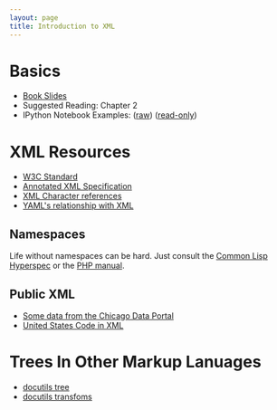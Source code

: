 ```yaml
---
layout: page
title: Introduction to XML
---
```


# Basics
* [Book Slides](http://www.brics.dk/ixwt/xml.pdf)
* Suggested Reading: Chapter 2
* IPython Notebook Examples: ([raw](http://bitbucket.org/thatmattbone/markup-examples/raw/7c56f2862712e96624237ec376a1640b328a2850/introduction_to_xml.ipynb)) ([read-only](http://nbviewer.ipython.org/urls/bitbucket.org/thatmattbone/markup-examples/raw/7c56f2862712e96624237ec376a1640b328a2850/introduction_to_xml.ipynb))

# XML Resources

* [W3C Standard](http://www.w3.org/TR/2008/REC-xml-20081126/)
* [Annotated XML Specification](http://www.xml.com/axml/testaxml.htm)
* [XML Character references](http://en.wikipedia.org/wiki/List_of_XML_and_HTML_character_entity_references)
* [YAML's relationship with XML](http://yaml.org/spec/current.html#id2502047)

## Namespaces

Life without namespaces can be hard. Just consult the [Common Lisp Hyperspec](http://www.lispworks.com/documentation/HyperSpec/Front/X_AllSym.htm) or the [PHP manual](http://us.php.net/manual/en/book.svn.php).


## Public XML

* [Some data from the Chicago Data Portal](https://data.cityofchicago.org/Transportation/CTA-Ridership-Daily-Boarding-Totals/6iiy-9s97)
* [United States Code in XML](http://uscodebeta.house.gov/download/download.shtml)


# Trees In Other Markup Lanuages

* [docutils tree](http://docutils.sourceforge.net/docs/ref/doctree.html)
* [docutils transfoms](http://docutils.sourceforge.net/docs/ref/transforms.html)
